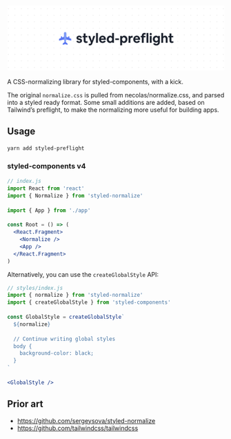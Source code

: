 ![](/docs/banner.png)

A CSS-normalizing library for styled-components, with a kick.

The original `normalize.css` is pulled from necolas/normalize.css, and parsed into a styled ready format. Some small additions are added, based on Tailwind’s preflight, to make the normalizing more useful for building apps.

## Usage

```sh
yarn add styled-preflight
```

### styled-components v4

```jsx
// index.js
import React from 'react'
import { Normalize } from 'styled-normalize'

import { App } from './app'

const Root = () => (
  <React.Fragment>
    <Normalize />
    <App />
  </React.Fragment>
)
```

Alternatively, you can use the `createGlobalStyle` API:

```jsx
// styles/index.js
import { normalize } from 'styled-normalize'
import { createGlobalStyle } from 'styled-components'

const GlobalStyle = createGlobalStyle`
  ${normalize}

  // Continue writing global styles
  body {
    background-color: black;
  }
`

<GlobalStyle />
```

## Prior art

- https://github.com/sergeysova/styled-normalize
- https://github.com/tailwindcss/tailwindcss

